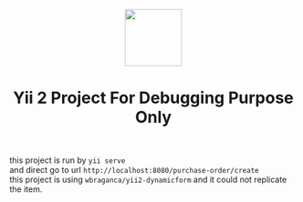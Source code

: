<p align="center">
    <a href="https://github.com/yiisoft" target="_blank">
        <img src="https://avatars0.githubusercontent.com/u/993323" height="100px">
    </a>
    <h1 align="center">Yii 2 Project For Debugging Purpose Only</h1>
    <br>
</p>

this project is run by `yii serve` <br>
and direct go to url `http://localhost:8080/purchase-order/create` <br>
this project is using `wbraganca/yii2-dynamicform` and it could not replicate the item.
